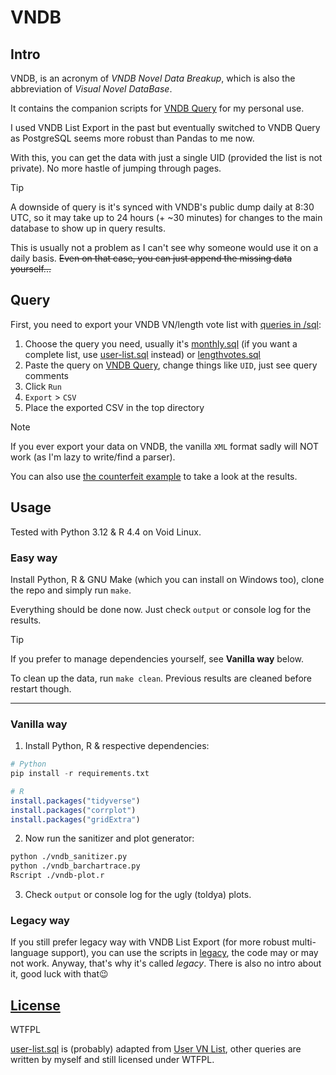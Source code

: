 # VNDB

## Intro

VNDB, is an acronym of *VNDB Novel Data Breakup*, which is also the abbreviation of *Visual Novel DataBase*.

It contains the companion scripts for [VNDB Query](https://query.vndb.org/about) for my personal use.

I used VNDB List Export in the past but eventually switched to VNDB Query
as PostgreSQL seems more robust than Pandas to me now.

With this, you can get the data with just a single UID (provided the list is not private).
No more hastle of jumping through pages.

> [!TIP]
> A downside of query is it's synced with VNDB's public dump daily at 8:30 UTC, so it may take up to 24 hours (+ ~30 minutes) for changes to the main database to show up in query results.

This is usually not a problem as I can't see why someone would use it on a daily basis.
~~Even on that case, you can just append the missing data yourself...~~

## Query

First, you need to export your VNDB VN/length vote list with [queries in /sql](/sql/):
1. Choose the query you need, usually it's [monthly.sql](sql/monthly.sql) (if you want a complete list, use [user-list.sql](sql/user-list.sql) instead) or [lengthvotes.sql](sql/lengthvotes.sql)
2. Paste the query on [VNDB Query](https://query.vndb.org), change things like `UID`, just see query comments
3. Click `Run`
4. `Export` > `CSV`
5. Place the exported CSV in the top directory

> [!NOTE]
> If you ever export your data on VNDB, the vanilla `XML` format sadly will NOT work (as I'm lazy to write/find a parser).
>
> You can also use [the counterfeit example](example/) to take a look at the results.

## Usage

Tested with Python 3.12 & R 4.4 on Void Linux.

### Easy way

Install Python, R & GNU Make (which you can install on Windows too), clone the repo and simply run `make`.

Everything should be done now.
Just check `output` or console log for the results.

> [!TIP]
> If you prefer to manage dependencies yourself, see **Vanilla way** below.

To clean up the data, run `make clean`.
Previous results are cleaned before restart though.

***

### Vanilla way

1. Install Python, R & respective dependencies:

```python
# Python
pip install -r requirements.txt
```

```r
# R
install.packages("tidyverse")
install.packages("corrplot")
install.packages("gridExtra")
```

2. Now run the sanitizer and plot generator:

```sh
python ./vndb_sanitizer.py
python ./vndb_barchartrace.py
Rscript ./vndb-plot.r
```

3. Check `output` or console log for the ugly (toldya) plots.

### Legacy way

If you still prefer legacy way with VNDB List Export (for more robust multi-language support), you can use the scripts in [legacy](/legacy/), the code may or may not work. Anyway, that's why it's called *legacy*. There is also no intro about it, good luck with that😉

## [License](LICENSE)

WTFPL

[user-list.sql](./sql/user-list.sql) is (probably) adapted from [User VN List](https://query.vndb.org/3ccc1cf3e6f18e48), other queries are written by myself and still licensed under WTFPL.
